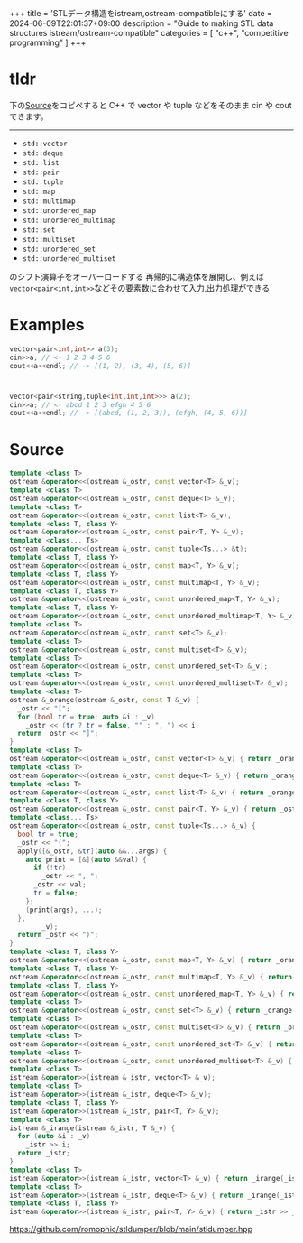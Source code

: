 +++
title = 'STLデータ構造をistream,ostream-compatibleにする'
date = 2024-06-09T22:01:37+09:00
description = "Guide to making STL data structures istream/ostream-compatible"
categories = [
  "c++",
  "competitive programming"
]
+++
# tldr

下の[Source](#source)をコピペすると C++ で vector や tuple などをそのまま cin や cout できます。

-------

- `std::vector`
- `std::deque`
- `std::list`
- `std::pair`
- `std::tuple`
- `std::map`
- `std::multimap`
- `std::unordered_map`
- `std::unordered_multimap`
- `std::set`
- `std::multiset`
- `std::unordered_set`
- `std::unordered_multiset`

のシフト演算子をオーバーロードする
再帰的に構造体を展開し、例えば`vector<pair<int,int>>`などその要素数に合わせて入力,出力処理ができる

# Examples

```cpp
vector<pair<int,int>> a(3);
cin>>a; // <- 1 2 3 4 5 6
cout<<a<<endl; // -> [(1, 2), (3, 4), (5, 6)]
```

#

```cpp
vector<pair<string,tuple<int,int,int>>> a(2);
cin>>a; // <- abcd 1 2 3 efgh 4 5 6
cout<<a<<endl; // -> [(abcd, (1, 2, 3)), (efgh, (4, 5, 6))]
```

# Source

```cpp
template <class T>
ostream &operator<<(ostream &_ostr, const vector<T> &_v);
template <class T>
ostream &operator<<(ostream &_ostr, const deque<T> &_v);
template <class T>
ostream &operator<<(ostream &_ostr, const list<T> &_v);
template <class T, class Y>
ostream &operator<<(ostream &_ostr, const pair<T, Y> &_v);
template <class... Ts>
ostream &operator<<(ostream &_ostr, const tuple<Ts...> &t);
template <class T, class Y>
ostream &operator<<(ostream &_ostr, const map<T, Y> &_v);
template <class T, class Y>
ostream &operator<<(ostream &_ostr, const multimap<T, Y> &_v);
template <class T, class Y>
ostream &operator<<(ostream &_ostr, const unordered_map<T, Y> &_v);
template <class T, class Y>
ostream &operator<<(ostream &_ostr, const unordered_multimap<T, Y> &_v);
template <class T>
ostream &operator<<(ostream &_ostr, const set<T> &_v);
template <class T>
ostream &operator<<(ostream &_ostr, const multiset<T> &_v);
template <class T>
ostream &operator<<(ostream &_ostr, const unordered_set<T> &_v);
template <class T>
ostream &operator<<(ostream &_ostr, const unordered_multiset<T> &_v);
template <class T>
ostream &_orange(ostream &_ostr, const T &_v) {
  _ostr << "[";
  for (bool tr = true; auto &i : _v)
    _ostr << (tr ? tr = false, "" : ", ") << i;
  return _ostr << "]";
}
template <class T>
ostream &operator<<(ostream &_ostr, const vector<T> &_v) { return _orange(_ostr, _v); }
template <class T>
ostream &operator<<(ostream &_ostr, const deque<T> &_v) { return _orange(_ostr, _v); }
template <class T>
ostream &operator<<(ostream &_ostr, const list<T> &_v) { return _orange(_ostr, _v); }
template <class T, class Y>
ostream &operator<<(ostream &_ostr, const pair<T, Y> &_v) { return _ostr << "(" << _v.first << ", " << _v.second << ")"; }
template <class... Ts>
ostream &operator<<(ostream &_ostr, const tuple<Ts...> &_v) {
  bool tr = true;
  _ostr << "(";
  apply([&_ostr, &tr](auto &&...args) {
    auto print = [&](auto &&val) {
      if (!tr)
        _ostr << ", ";
      _ostr << val;
      tr = false;
    };
    (print(args), ...);
  },
        _v);
  return _ostr << ")";
}
template <class T, class Y>
ostream &operator<<(ostream &_ostr, const map<T, Y> &_v) { return _orange(_ostr, _v); }
template <class T, class Y>
ostream &operator<<(ostream &_ostr, const multimap<T, Y> &_v) { return _orange(_ostr, _v); }
template <class T, class Y>
ostream &operator<<(ostream &_ostr, const unordered_map<T, Y> &_v) { return _orange(_ostr, _v); }
template <class T>
ostream &operator<<(ostream &_ostr, const set<T> &_v) { return _orange(_ostr, _v); }
template <class T>
ostream &operator<<(ostream &_ostr, const multiset<T> &_v) { return _orange(_ostr, _v); }
template <class T>
ostream &operator<<(ostream &_ostr, const unordered_set<T> &_v) { return _orange(_ostr, _v); }
template <class T>
ostream &operator<<(ostream &_ostr, const unordered_multiset<T> &_v) { return _orange(_ostr, _v); }
template <class T>
istream &operator>>(istream &_istr, vector<T> &_v);
template <class T>
istream &operator>>(istream &_istr, deque<T> &_v);
template <class T, class Y>
istream &operator>>(istream &_istr, pair<T, Y> &_v);
template <class T>
istream &_irange(istream &_istr, T &_v) {
  for (auto &i : _v)
    _istr >> i;
  return _istr;
}
template <class T>
istream &operator>>(istream &_istr, vector<T> &_v) { return _irange(_istr, _v); }
template <class T>
istream &operator>>(istream &_istr, deque<T> &_v) { return _irange(_istr, _v); }
template <class T, class Y>
istream &operator>>(istream &_istr, pair<T, Y> &_v) { return _istr >> _v.first >> _v.second; }
```

<https://github.com/romophic/stldumper/blob/main/stldumper.hpp>
